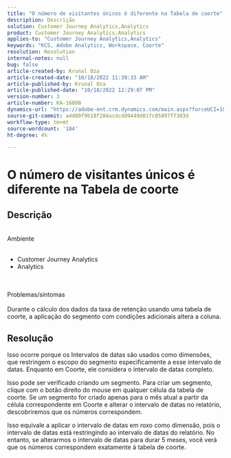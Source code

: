 ```yaml
---
title: "O número de visitantes únicos é diferente na Tabela de coorte"
description: Descrição
solution: Customer Journey Analytics,Analytics
product: Customer Journey Analytics,Analytics
applies-to: "Customer Journey Analytics,Analytics"
keywords: "KCS, Adobe Analytics, Workspace, Coorte"
resolution: Resolution
internal-notes: null
bug: false
article-created-by: Krunal Oza
article-created-date: "10/18/2022 11:39:33 AM"
article-published-by: Krunal Oza
article-published-date: "10/18/2022 12:29:07 PM"
version-number: 3
article-number: KA-16800
dynamics-url: "https://adobe-ent.crm.dynamics.com/main.aspx?forceUCI=1&pagetype=entityrecord&etn=knowledgearticle&id=6af98783-d94e-ed11-bba2-00224808679b"
source-git-commit: a4d80f9b18f204acdcdd9449d01fc05897f7303d
workflow-type: tm+mt
source-wordcount: '184'
ht-degree: 4%

---
```


# O número de visitantes únicos é diferente na Tabela de coorte

## Descrição

<br>Ambiente<br><br>
- Customer Journey Analytics
- Analytics



<br><br>Problemas/sintomas<br><br>
Durante o cálculo dos dados da taxa de retenção usando uma tabela de coorte, a aplicação do segmento com condições adicionais altera a coluna.




## Resolução


Isso ocorre porque os Intervalos de datas são usados como dimensões, que restringem o escopo do segmento especificamente a esse intervalo de datas. Enquanto em Coorte, ele considera o intervalo de datas completo.

Isso pode ser verificado criando um segmento. Para criar um segmento, clique com o botão direito do mouse em qualquer célula da tabela de coorte. Se um segmento for criado apenas para o mês atual a partir da célula correspondente em Coorte e alterar o intervalo de datas no relatório, descobriremos que os números correspondem.

Isso equivale a aplicar o intervalo de datas em roxo como dimensão, pois o intervalo de datas está restringindo ao intervalo de datas do relatório. No entanto, se alterarmos o intervalo de datas para durar 5 meses, você verá que os números correspondem exatamente à tabela de coorte.






